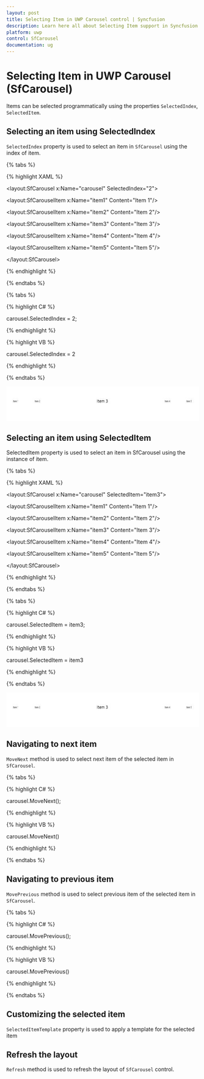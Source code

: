 ```yaml
---
layout: post
title: Selecting Item in UWP Carousel control | Syncfusion
description: Learn here all about Selecting Item support in Syncfusion UWP Carousel (SfCarousel) control and more.
platform: uwp
control: SfCarousel
documentation: ug
---
```

# Selecting Item in UWP Carousel (SfCarousel)

Items can be selected programmatically using the properties `SelectedIndex`, `SelectedItem`.

## Selecting an item using SelectedIndex

`SelectedIndex` property is used to select an item in `SfCarousel` using the index of item. 

{% tabs %}

{% highlight XAML %}

<layout:SfCarousel x:Name="carousel" SelectedIndex="2">

<layout:SfCarouselItem x:Name="item1" Content="Item 1"/>

<layout:SfCarouselItem x:Name="item2" Content="Item 2"/>

<layout:SfCarouselItem x:Name="item3" Content="Item 3"/>

<layout:SfCarouselItem x:Name="item4" Content="Item 4"/>

<layout:SfCarouselItem x:Name="item5" Content="Item 5"/>

</layout:SfCarousel>

{% endhighlight %}

{% endtabs %}

{% tabs %}

{% highlight C# %}

carousel.SelectedIndex = 2;

{% endhighlight %}

{% highlight VB %}

carousel.SelectedIndex = 2

{% endhighlight %}

{% endtabs %}

![Provided SelectedIndex for Carousel](SfCarousel-images/SfCarousel-img7.jpeg)


## Selecting an item using SelectedItem

SelectedItem property is used to select an item in SfCarousel using the instance of item. 

{% tabs %}

{% highlight XAML %}

<layout:SfCarousel x:Name="carousel" SelectedItem="item3">

<layout:SfCarouselItem x:Name="item1" Content="Item 1"/>

<layout:SfCarouselItem x:Name="item2" Content="Item 2"/>

<layout:SfCarouselItem x:Name="item3" Content="Item 3"/>

<layout:SfCarouselItem x:Name="item4" Content="Item 4"/>

<layout:SfCarouselItem x:Name="item5" Content="Item 5"/>

</layout:SfCarousel>

{% endhighlight %}

{% endtabs %}

{% tabs %}

{% highlight C# %}

carousel.SelectedItem = item3;

{% endhighlight %}

{% highlight VB %}

carousel.SelectedItem = item3

{% endhighlight %}

{% endtabs %}

![Provided SelectedItem for Carousel](SfCarousel-images/SfCarousel-img8.jpeg)

## Navigating to next item

`MoveNext` method is used to select next item of the selected item in `SfCarousel`.

{% tabs %}

{% highlight C# %}

carousel.MoveNext();

{% endhighlight %}

{% highlight VB %}

carousel.MoveNext()

{% endhighlight %}

{% endtabs %}

## Navigating to previous item

`MovePrevious` method is used to select previous item of the selected item in `SfCarousel`.

{% tabs %}

{% highlight C# %}

carousel.MovePrevious();

{% endhighlight %}

{% highlight VB %}

carousel.MovePrevious()

{% endhighlight %}

{% endtabs %}

## Customizing the selected item

`SelectedItemTemplate` property is used to apply a template for the selected item

## Refresh the layout

`Refresh` method is used to refresh the layout of `SfCarousel` control.

